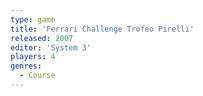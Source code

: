 ```yaml
---
type: game
title: 'Ferrari Challenge Trofeo Pirelli'
released: 2007
editor: 'System 3'
players: 4
genres:
  - Course
---
```

